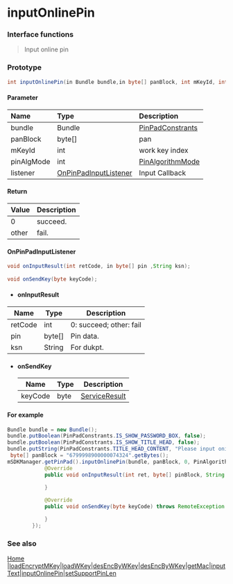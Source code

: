 
# inputOnlinePin

### Interface functions
> Input online pin

### Prototype

```java
int inputOnlinePin(in Bundle bundle,in byte[] panBlock, int mKeyId, int pinAlgMode, in OnPinPadInputListener listener);
```

#### Parameter
| Name  | Type                 | Description                   |
| :--------- | :-------------------- | :---------------------------- |
| bundle     | Bundle                | [PinPadConstrants](enum.md#PinPadConstrants) |
| panBlock   | byte[]                | pan                           |
| mKeyId     | int                   | work key index                |
| pinAlgMode | int | [PinAlgorithmMode](enum.md#PinAlgorithmMode) |
| listener   | [OnPinPadInputListener](#OnPinPadInputListener) | Input Callback |


#### Return
| Value | Description               |
| :---- | :------------------------ |
| 0     | succeed. |
| other |  fail. |


#### OnPinPadInputListener

```java
void onInputResult(int retCode, in byte[] pin ,String ksn);
	
void onSendKey(byte keyCode);
```

- #### onInputResult

| Name    | Type   | Description               |
| ------- | ------ | ------------------------- |
| retCode | int    | 0: succeed;   other: fail |
| pin     | byte[] | Pin data.                 |
| ksn     | String | For dukpt.                |

- #### onSendKey

  | Name    | Type | Description            |
  | ------- | ---- | ---------------------- |
  | keyCode | byte | [ServiceResult](enum.md#ServiceResult) |

#### For example

```java
Bundle bundle = new Bundle();
bundle.putBoolean(PinPadConstrants.IS_SHOW_PASSWORD_BOX, false);
bundle.putBoolean(PinPadConstrants.IS_SHOW_TITLE_HEAD, false);
bundle.putString(PinPadConstrants.TITLE_HEAD_CONTENT, "Please input onine Pin\n");
 byte[] panBlock = "6799998900000074324".getBytes();
mSDKManager.getPinPad().inputOnlinePin(bundle, panBlock, 0, PinAlgorithmMode.ISO9564FMT1, new OnPinPadInputListener.Stub() {
            @Override
            public void onInputResult(int ret, byte[] pinBlock, String pinKsn) throws RemoteException {
                
            }

            @Override
            public void onSendKey(byte keyCode) throws RemoteException {

            }
        });
```



### See also

[Home](../README.md) |[loadEncryptMKey](loadEncryptMKey.md)|[loadWKey](loadWKey.md)|[desEncByWKey](desEncByWKey.md)|[desEncByWKey](desEncByWKey.md)|[getMac](getMac.md)|[inputText](inputText.md)|[inputOnlinePin](inputOnlinePin.md)|[setSupportPinLen](setSupportPinLen.md)

